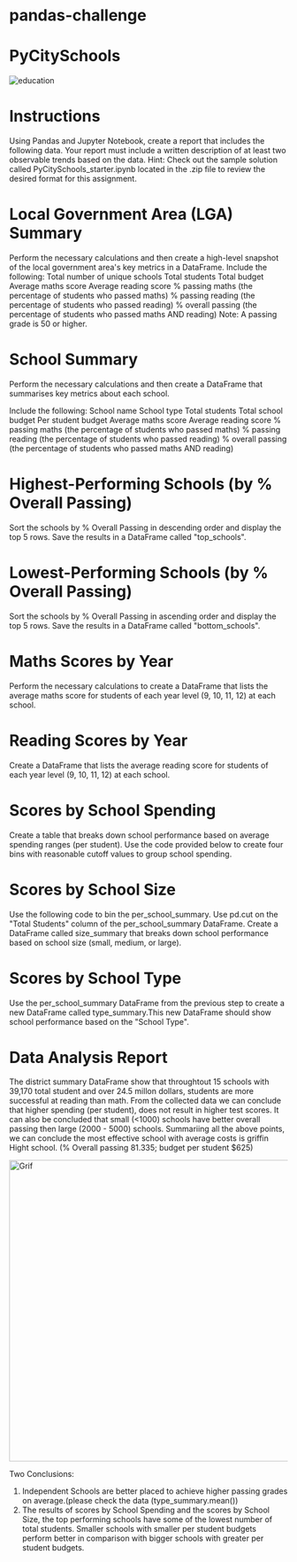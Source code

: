 # pandas-challenge
#                                                                   PyCitySchools

![education](https://github.com/EvgeniiaKei/pandas-challenge/assets/166274251/96ba9a29-f126-4c86-a5aa-178b544afdcc)

# Instructions
Using Pandas and Jupyter Notebook, create a report that includes the following data. Your report must include a written description of at least two observable trends based on the data.
Hint: Check out the sample solution called PyCitySchools_starter.ipynb located in the .zip file to review the desired format for this assignment.

# Local Government Area (LGA) Summary
Perform the necessary calculations and then create a high-level snapshot of the local government area's key metrics in a DataFrame.
Include the following:
Total number of unique schools
Total students
Total budget
Average maths score
Average reading score
% passing maths (the percentage of students who passed maths)
% passing reading (the percentage of students who passed reading)
% overall passing (the percentage of students who passed maths AND reading)
Note: A passing grade is 50 or higher.

# School Summary
Perform the necessary calculations and then create a DataFrame that summarises key metrics about each school.

Include the following:
School name
School type
Total students
Total school budget
Per student budget
Average maths score
Average reading score
% passing maths (the percentage of students who passed maths)
% passing reading (the percentage of students who passed reading)
% overall passing (the percentage of students who passed maths AND reading)

# Highest-Performing Schools (by % Overall Passing)
Sort the schools by % Overall Passing in descending order and display the top 5 rows.
Save the results in a DataFrame called "top_schools".

# Lowest-Performing Schools (by % Overall Passing)
Sort the schools by % Overall Passing in ascending order and display the top 5 rows.
Save the results in a DataFrame called "bottom_schools".

# Maths Scores by Year
Perform the necessary calculations to create a DataFrame that lists the average maths score for students of each year level (9, 10, 11, 12) at each school.
# Reading Scores by Year
Create a DataFrame that lists the average reading score for students of each year level (9, 10, 11, 12) at each school.

# Scores by School Spending
Create a table that breaks down school performance based on average spending ranges (per student). Use the code provided below to create four bins with reasonable cutoff values to group school spending.

# Scores by School Size
Use the following code to bin the per_school_summary. Use pd.cut on the "Total Students" column of the per_school_summary DataFrame.
Create a DataFrame called size_summary that breaks down school performance based on school size (small, medium, or large).

# Scores by School Type
Use the per_school_summary DataFrame from the previous step to create a new DataFrame called type_summary.This new DataFrame should show school performance based on the "School Type".

# Data Analysis Report

The district summary DataFrame show that throughtout 15 schools with 39,170 total student and over 24.5 millon dollars, students are more successful at reading than math. From the collected data we can conclude that higher spending (per student), does not result in higher test scores. It can also be concluded that small (<1000) schools have better overall passing then large (2000 - 5000) schools. Summariing all the above points, we can conclude the most effective school with average costs is griffin Hight school. (% Overall passing 81.335; budget per student $625)


<img width="544" alt="Grif" src="https://github.com/EvgeniiaKei/pandas-challenge/assets/166274251/e415d5ac-18dd-4fd2-9bb8-d0dae683e375">


Two Conclusions:
1. Independent Schools are better placed to achieve higher passing grades on average.(please check the data (type_summary.mean())
2. The results of scores by School Spending and the scores by School Size, the top performing schools have some of the lowest number of total students. Smaller schools with smaller per student budgets perform better in comparison with bigger schools with greater per student budgets.

